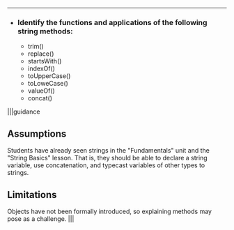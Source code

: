 ----------

* ### Identify the functions and applications of the following string methods:
  * trim()
  * replace()
  * startsWith()
  * indexOf()
  * toUpperCase()
  * toLoweCase()
  * valueOf()
  * concat()

|||guidance
## Assumptions
Students have already seen strings in the "Fundamentals" unit and the "String Basics" lesson. That is, they should be able to declare a string variable, use concatenation, and typecast variables of other types to strings.

## Limitations
Objects have not been formally introduced, so explaining methods may pose as a challenge.
|||